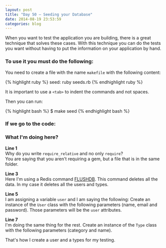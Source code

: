 ```yaml
---
layout: post
title: "Day 50 – Seeding your Database"
date: 2014-08-19 23:53:59
categories: blog
---
```


When you want to test the application you are building, there is a great technique that solves these cases.
With this technique you can do the tests you want without having to put the information on your application
by hand.

### To use it you must do the following:

You need to create a file with the name `makefile` with the following content:

{% highlight ruby %}
seed:
	ruby seeds.rb
{% endhighlight ruby %}

It is important to use a `<tab>` to indent the commands and not spaces.

Then you can run:

{% highlight bash %}
$ make seed
{% endhighlight bash %}

### If we go to the code:

<script src="https://gist.github.com/rociopaez/7132603499481e77382a.js"></script>

### What I'm doing here?

**Line 1**  
Why do you write `require_relative` and no only `require`?  
You are saying that you aren't requiring a gem, but a file that is in the same folder.

**Line 3**  
Here I'm using a Redis command [FLUSHDB](http://redis.io/commands/flushdb). This command deletes all
the data. In my case it deletes all the users and types.

**Line 5**  
I am assigning a variable `user` and I am saying the following:
Create an instance of the `User` class with the following parameters (name, email and password).
Those parameters will be the `user` attributes.

**Line 7**  
I'm doing the same thing for the rest.
Create an instance of the `Type` class with the following parameters (category and name).

That's how I create a user and a types for my testing.
